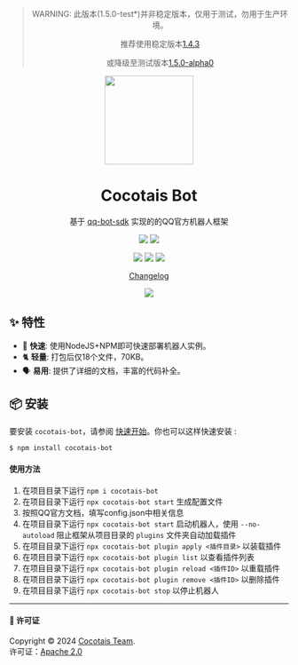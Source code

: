 <div align="center"><a name="readme-top"></a>

> WARNING: 此版本(1.5.0-test*)并非稳定版本，仅用于测试，勿用于生产环境。
>
> 推荐使用稳定版本[1.4.3](https://www.npmjs.com/package/cocotais-bot/v/1.4.3)
>
> 或降级至测试版本[1.5.0-alpha0](https://www.npmjs.com/package/cocotais-bot/v/1.5.0-alpha0)
> 

<img height="160" src="https://static.codemao.cn/coco/player/unstable/ryYpO7wja.image/png?hash=Fk5MB4bIWWoeu5uaE4GQ2VJM0L3o">

<h1>Cocotais Bot</h1>

基于 [qq-bot-sdk](https://www.npmjs.com/package/qq-bot-sdk) 实现的的QQ官方机器人框架

[![][cocotais-bot-文档-shield]][cocotais-bot-文档-link]
[![][share-qq-shield]][share-qq-link]


[![][npm-release-shield]][npm-release-link]
[![][npm-downloads-shield]][npm-downloads-link]
[![][npm-types-shield]][npm-types-link]




[Changelog](https://bot.cocotais.cn/reference/changelog)

![](https://raw.githubusercontent.com/andreasbm/readme/master/assets/lines/rainbow.png)

</div>

## ✨ 特性

- 💨 **快速**: 使用NodeJS+NPM即可快速部署机器人实例。
- 🐈 **轻量**: 打包后仅18个文件，70KB。
- 🗣️ **易用**: 提供了详细的文档，丰富的代码补全。


## 📦 安装

要安装 `cocotais-bot`，请参阅 [快速开始](https://bot.cocotais.cn/starter/quickstart)。你也可以这样快速安装
:

```bash
$ npm install cocotais-bot
```
#### 使用方法

1. 在项目目录下运行 `npm i cocotais-bot`
2. 在项目目录下运行 `npx cocotais-bot start` 生成配置文件
3. 按照QQ官方文档，填写config.json中相关信息
4. 在项目目录下运行 `npx cocotais-bot start` 启动机器人，使用 `--no-autoload` 阻止框架从项目目录的 `plugins` 文件夹自动加载插件
5. 在项目目录下运行 `npx cocotais-bot plugin apply <插件目录>` 以装载插件
6. 在项目目录下运行 `npx cocotais-bot plugin list` 以查看插件列表
7. 在项目目录下运行 `npx cocotais-bot plugin reload <插件ID>` 以重载插件
8. 在项目目录下运行 `npx cocotais-bot plugin remove <插件ID>` 以删除插件
9. 在项目目录下运行 `npx cocotais-bot stop` 以停止机器人

---

#### 📝 许可证

Copyright © 2024 [Cocotais Team][profile-link]. <br />
许可证：[Apache 2.0](./LICENSE)

[profile-link]: https://github.com/cocotais
[share-qq-shield]: https://img.shields.io/badge/-share%20on%20qq-black?labelColor=black&logo=tencentqq&logoColor=white&style=flat-square
[share-qq-link]: http://connect.qq.com/widget/shareqq/index.html?desc=Cocotais%20Bot%20%E6%98%AF%E5%9F%BA%E4%BA%8E%20qq-bot-sdk%20%E5%AE%9E%E7%8E%B0%E7%9A%84QQ%E5%AE%98%E6%96%B9%E6%9C%BA%E5%99%A8%E4%BA%BA%E6%A1%86%E6%9E%B6%20%23bot%20%23QQ&sharesource=qzone&summary=%E5%BF%AB%E6%9D%A5%E7%9C%8B%EF%BC%81%E5%BF%AB%E6%8D%B7%E3%80%81%E8%BD%BB%E9%87%8F%E3%80%81%E6%98%93%E7%94%A8%E7%9A%84QQ%E5%AE%98%E6%96%B9%E6%9C%BA%E5%99%A8%E4%BA%BA%E6%A1%86%E6%9E%B6%EF%BC%81%20-%20Cocotais%20Bot%20%E6%98%AF%E5%9F%BA%E4%BA%8E%20qq-bot-sdk%20%E5%AE%9E%E7%8E%B0%E7%9A%84QQ%E5%AE%98%E6%96%B9%E6%9C%BA%E5%99%A8%E4%BA%BA%E6%A1%86%E6%9E%B6&title=%E5%BF%AB%E6%9D%A5%E7%9C%8B%EF%BC%81%E5%BF%AB%E6%8D%B7%E3%80%81%E8%BD%BB%E9%87%8F%E3%80%81%E6%98%93%E7%94%A8%E7%9A%84QQ%E5%AE%98%E6%96%B9%E6%9C%BA%E5%99%A8%E4%BA%BA%E6%A1%86%E6%9E%B6%EF%BC%81&url=https%3A%2F%2Fwww.npmjs.com%2Fpackage%2Fcocotais-bot
[cocotais-bot-文档-shield]: https://img.shields.io/website?down_message=%E7%A6%BB%E7%BA%BF&label=Cocotais%20Bot%20%E6%96%87%E6%A1%A3&labelColor=black&style=flat-square&up_message=%E5%9C%A8%E7%BA%BF&url=https%3A%2F%2Fbot.cocotais.cn%2F
[cocotais-bot-文档-link]: https://bot.cocotais.cn/
[npm-release-shield]: https://img.shields.io/npm/v/cocotais-bot?color=369eff&labelColor=black&logo=npm&logoColor=white&style=flat-square
[npm-release-link]: https://www.npmjs.com/package/cocotais-bot
[npm-downloads-shield]: https://img.shields.io/npm/dt/cocotais-bot?labelColor=black&style=flat-square
[npm-downloads-link]: https://www.npmjs.com/package/cocotais-bot
[npm-types-shield]: https://img.shields.io/npm/types/cocotais-bot?labelColor=black&style=flat-square
[npm-types-link]: https://www.npmjs.com/package/cocotais-bot